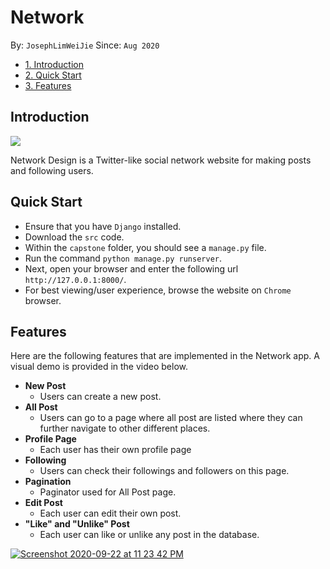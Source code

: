 # Network
By: `JosephLimWeiJie` Since: `Aug 2020`

* [1. Introduction](#introduction)
* [2. Quick Start](#quickstart)
* [3. Features](#features)

<a name="introduction"></a>
## Introduction
<img align="center" src="https://user-images.githubusercontent.com/59989652/95486566-bda75700-09c5-11eb-8de0-b0a92b710bbb.png">

Network Design is a Twitter-like social network website for making posts and following users.

<a name="quickstart"></a>
## Quick Start
+ Ensure that you have `Django` installed. 
+ Download the `src` code.
+ Within the `capstone` folder, you should see a `manage.py` file.
+ Run the command `python manage.py runserver`.
+ Next, open your browser and enter the following url `http://127.0.0.1:8000/`.
+ For best viewing/user experience, browse the website on `Chrome` browser.

<a name="features"></a>
## Features
Here are the following features that are implemented in the Network app. A visual demo is provided in the video below.
+ **New Post**
  + Users can create a new post.
+ **All Post**
  + Users can go to a page where all post are listed where they can further navigate to other different places.
+ **Profile Page**
  + Each user has their own profile page
+ **Following**
  + Users can check their followings and followers on this page.
+ **Pagination** 
  + Paginator used for All Post page.
+ **Edit Post**
  + Each user can edit their own post.
+ **"Like" and "Unlike" Post**
  + Each user can like or unlike any post in the database.

[![Screenshot 2020-09-22 at 11 23 42 PM](https://user-images.githubusercontent.com/59989652/95486566-bda75700-09c5-11eb-8de0-b0a92b710bbb.png)](https://youtu.be/-wpt7UjLNRE)



